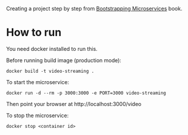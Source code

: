 Creating a project step by step from [Bootstrapping Microservices](https://www.bootstrapping-microservices.com) book.

# How to run

You need docker installed to run this.

Before running build image (production mode):

    docker build -t video-streaming .

To start the microservice:

    docker run -d --rm -p 3000:3000 -e PORT=3000 video-streaming

Then point your browser at http://localhost:3000/video

To stop the microservice:

    docker stop <container id>